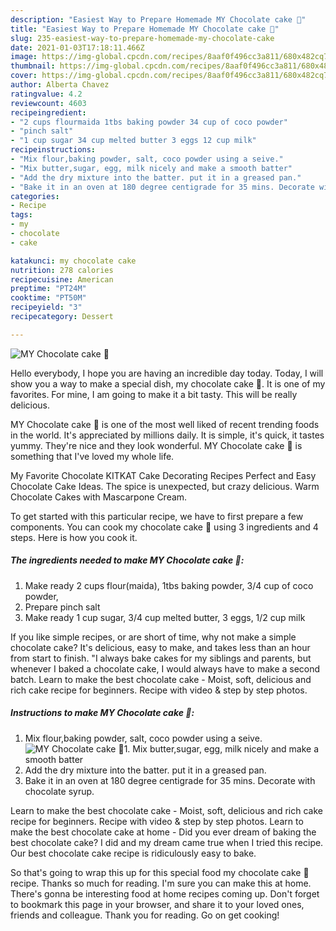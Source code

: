 ```yaml
---
description: "Easiest Way to Prepare Homemade MY Chocolate cake 🎂"
title: "Easiest Way to Prepare Homemade MY Chocolate cake 🎂"
slug: 235-easiest-way-to-prepare-homemade-my-chocolate-cake
date: 2021-01-03T17:18:11.466Z
image: https://img-global.cpcdn.com/recipes/8aaf0f496cc3a811/680x482cq70/my-chocolate-cake-🎂-recipe-main-photo.jpg
thumbnail: https://img-global.cpcdn.com/recipes/8aaf0f496cc3a811/680x482cq70/my-chocolate-cake-🎂-recipe-main-photo.jpg
cover: https://img-global.cpcdn.com/recipes/8aaf0f496cc3a811/680x482cq70/my-chocolate-cake-🎂-recipe-main-photo.jpg
author: Alberta Chavez
ratingvalue: 4.2
reviewcount: 4603
recipeingredient:
- "2 cups flourmaida 1tbs baking powder 34 cup of coco powder"
- "pinch salt"
- "1 cup sugar 34 cup melted butter 3 eggs 12 cup milk"
recipeinstructions:
- "Mix flour,baking powder, salt, coco powder using a seive."
- "Mix butter,sugar, egg, milk nicely and make a smooth batter"
- "Add the dry mixture into the batter. put it in a greased pan."
- "Bake it in an oven at 180 degree centigrade for 35 mins. Decorate with chocolate syrup."
categories:
- Recipe
tags:
- my
- chocolate
- cake

katakunci: my chocolate cake 
nutrition: 278 calories
recipecuisine: American
preptime: "PT24M"
cooktime: "PT50M"
recipeyield: "3"
recipecategory: Dessert

---
```



![MY Chocolate cake 🎂](https://img-global.cpcdn.com/recipes/8aaf0f496cc3a811/680x482cq70/my-chocolate-cake-🎂-recipe-main-photo.jpg)

Hello everybody, I hope you are having an incredible day today. Today, I will show you a way to make a special dish, my chocolate cake 🎂. It is one of my favorites. For mine, I am going to make it a bit tasty. This will be really delicious.

MY Chocolate cake 🎂 is one of the most well liked of recent trending foods in the world. It's appreciated by millions daily. It is simple, it's quick, it tastes yummy. They're nice and they look wonderful. MY Chocolate cake 🎂 is something that I've loved my whole life.

My Favorite Chocolate KITKAT Cake Decorating Recipes Perfect and Easy Chocolate Cake Ideas. The spice is unexpected, but crazy delicious. Warm Chocolate Cakes with Mascarpone Cream.


To get started with this particular recipe, we have to first prepare a few components. You can cook my chocolate cake 🎂 using 3 ingredients and 4 steps. Here is how you cook it.

<!--inarticleads1-->

##### The ingredients needed to make MY Chocolate cake 🎂:

1. Make ready 2 cups flour(maida), 1tbs baking powder, 3/4 cup of coco powder,
1. Prepare pinch salt
1. Make ready 1 cup sugar, 3/4 cup melted butter, 3 eggs, 1/2 cup milk


If you like simple recipes, or are short of time, why not make a simple chocolate cake? It&#39;s delicious, easy to make, and takes less than an hour from start to finish. &#34;I always bake cakes for my siblings and parents, but whenever I baked a chocolate cake, I would always have to make a second batch. Learn to make the best chocolate cake - Moist, soft, delicious and rich cake recipe for beginners. Recipe with video &amp; step by step photos. 

<!--inarticleads2-->

##### Instructions to make MY Chocolate cake 🎂:

1. Mix flour,baking powder, salt, coco powder using a seive.
<img src="https://img-global.cpcdn.com/steps/88ec379126465c31/160x128cq70/my-chocolate-cake-🎂-recipe-step-1-photo.jpg" alt="MY Chocolate cake 🎂">1. Mix butter,sugar, egg, milk nicely and make a smooth batter
1. Add the dry mixture into the batter. put it in a greased pan.
1. Bake it in an oven at 180 degree centigrade for 35 mins. Decorate with chocolate syrup.


Learn to make the best chocolate cake - Moist, soft, delicious and rich cake recipe for beginners. Recipe with video &amp; step by step photos. Learn to make the best chocolate cake at home - Did you ever dream of baking the best chocolate cake? I did and my dream came true when I tried this recipe. Our best chocolate cake recipe is ridiculously easy to bake. 

So that's going to wrap this up for this special food my chocolate cake 🎂 recipe. Thanks so much for reading. I'm sure you can make this at home. There's gonna be interesting food at home recipes coming up. Don't forget to bookmark this page in your browser, and share it to your loved ones, friends and colleague. Thank you for reading. Go on get cooking!
